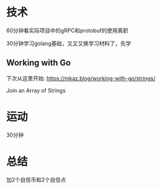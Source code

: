 # 技术
60分钟看实际项目中的gRPC和protobuf的使用离职

30分钟学习golang基础，又又又换学习材料了，先学

## Working with Go
下次从这里开始: https://mkaz.blog/working-with-go/strings/

Join an Array of Strings

# 运动
30分钟

# 总结
加2个自信币和2个自信点